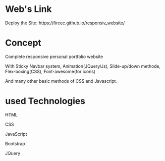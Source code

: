 # Web's Link

Deploy the Site: https://fircec.github.io/responsiv_website/

# Concept
Complete responsive personal portfolio website

With Sticky Navbar system, Animation(JQuery/Js), Slide-up/down methode, Flex-boxing(CSS), Font-awesome(for icons)

And many other basic methods of CSS and Javascript.

# used Technologies
HTML

CSS

JavaScript

Bootstrap

JQuery
